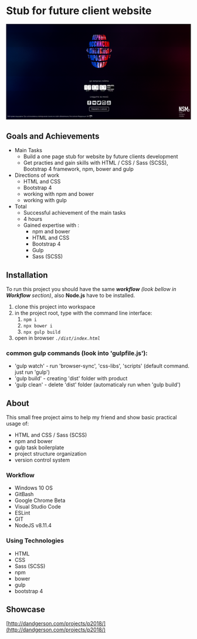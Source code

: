 # Stub for future client website

![alt text](/scrn.png)

## Goals and Achievements

- Main Tasks
  - Build a one page stub for website by future clients development
  - Get practies and gain skills with HTML / CSS / Sass (SCSS), Bootstrap 4 framework, npm, bower and gulp
- Directions of work
  - HTML and CSS
  - Bootstrap 4
  - working with npm and bower
  - working with gulp
- Total
  - Successful achievement of the main tasks
  - 4 hours
  - Gained expertise with :
    - npm and bower
    - HTML and CSS
    - Bootstrap 4
    - Gulp
    - Sass (SCSS)

## Installation

To run this project you should have the same **_workflow_** *(look bellow in **Workflow** section)*, also **Node.js** have to be installed.

1. clone this project into workspace
2. in the project root, type with the command line interface:
   1. `npm i`
   2. `npx bower i`
   3. `npx gulp build`
3. open in browser *`./dist/index.html`*

### common gulp commands (look into 'gulpfile.js'):

- 'gulp watch' - run 'browser-sync', 'css-libs', 'scripts'  (default command. just run 'gulp')
- 'gulp build' - creating 'dist' folder with product
- 'gulp clean' - delete 'dist' folder (automaticaly run when 'gulp build')

## About

This small free project aims to help my friend and show basic practical usage of:

- HTML and CSS / Sass (SCSS)
- npm and bower
- gulp task boilerplate
- project structure organization
- version control system

### Workflow

* Windows 10 OS
* GitBash
* Google Chrome Beta
* Visual Studio Code
* ESLint
* GIT
* NodeJS v8.11.4

### Using Technologies

* HTML
* CSS
* Sass (SCSS)
* npm
* bower
* gulp
* bootstrap 4

## Showcase

[http://dandgerson.com/projects/p2018/](http://dandgerson.com/projects/p2018/)